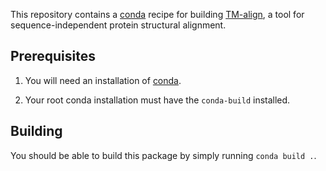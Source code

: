 This repository contains a [conda][conda] recipe for building
[TM-align][tmalign], a tool for sequence-independent protein structural
alignment.

## Prerequisites

1. You will need an installation of [conda][miniconda].

2. Your root conda installation must have the `conda-build` installed.

## Building

You should be able to build this package by simply running `conda build .`.

[conda]: https://conda.io
[tmalign]: https://zhanglab.ccmb.med.umich.edu/TM-align/
[miniconda]: https://conda.io/miniconda.html
